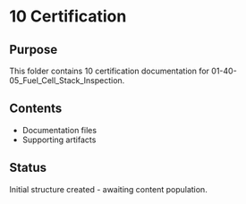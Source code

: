 # 10 Certification

## Purpose
This folder contains 10 certification documentation for 01-40-05_Fuel_Cell_Stack_Inspection.

## Contents
- Documentation files
- Supporting artifacts

## Status
Initial structure created - awaiting content population.
